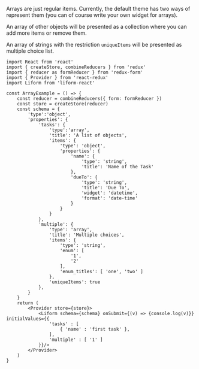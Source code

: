 Arrays are just regular items. Currently, the default theme has two ways of represent them (you can of course write your own widget for arrays).

An array of other objects will be presented as a collection where you can add more items or remove them.

An array of strings with the restriction `uniqueItems` will be presented as multiple choice list.

```
import React from 'react'
import { createStore, combineReducers } from 'redux'
import { reducer as formReducer } from 'redux-form'
import { Provider } from 'react-redux'
import Liform from 'liform-react'

const ArrayExample = () => {
    const reducer = combineReducers({ form: formReducer })
    const store = createStore(reducer)
    const schema = {
        'type':'object',
        'properties': {
            'tasks': {
                'type':'array',
                'title': 'A list of objects',
                'items': {
                    'type': 'object',
                    'properties': {
                        'name': {
                            'type': 'string',
                            'title': 'Name of the Task'
                        },
                        'dueTo': {
                            'type': 'string',
                            'title': 'Due To',
                            'widget': 'datetime',
                            'format': 'date-time'
                        }
                    }
                }
            },
            'multiple': {
                'type': 'array',
                'title': 'Multiple choices',
                'items': {
                    'type': 'string',
                    'enum': [
                        '1',
                        '2'
                    ],
                    'enum_titles': [ 'one', 'two' ]
                },
                'uniqueItems': true
            },
        }
    }
    return (
        <Provider store={store}>
            <Liform schema={schema} onSubmit={(v) => {console.log(v)}} initialValues={{
                'tasks' : [
                    { 'name' : 'first task' },
                ],
                'multiple' : [ '1' ]
            }}/>
        </Provider>
    )
}
```
